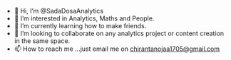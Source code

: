 - 👋 Hi, I’m @SadaDosaAnalytics
- 👀 I’m interested in Analytics, Maths and People.
- 🌱 I’m currently learning how to make friends.
- 💞️ I’m looking to collaborate on any analytics project or content creation in the same space.
- 📫 How to reach me ...just email me on chirantanojaa1705@gmail.com

<!---
SADA DOSA AND FILTER COFFEE IS LOVE. 
--->
